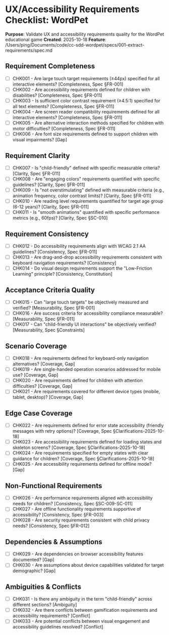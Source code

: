 # UX/Accessibility Requirements Checklist: WordPet

**Purpose**: Validate UX and accessibility requirements quality for the WordPet educational game
**Created**: 2025-10-18
**Feature**: /Users/ping/Documents/code/cc-sdd-wordpet/specs/001-extract-requirements/spec.md

## Requirement Completeness

- [ ] CHK001 - Are large touch target requirements (≥44px) specified for all interactive elements? [Completeness, Spec §FR-001]
- [ ] CHK002 - Are accessibility requirements defined for children with disabilities? [Completeness, Spec §FR-011]
- [ ] CHK003 - Is sufficient color contrast requirement (≥4.5:1) specified for all text elements? [Completeness, Spec §FR-011]
- [ ] CHK004 - Are screen reader compatibility requirements defined for all interactive elements? [Completeness, Spec §FR-011]
- [ ] CHK005 - Are alternative interaction methods specified for children with motor difficulties? [Completeness, Spec §FR-011]
- [ ] CHK006 - Are font size requirements defined to support children with visual impairments? [Gap]

## Requirement Clarity

- [ ] CHK007 - Is "child-friendly" defined with specific measurable criteria? [Clarity, Spec §FR-011]
- [ ] CHK008 - Are "engaging colors" requirements quantified with specific guidelines? [Clarity, Spec §FR-011]
- [ ] CHK009 - Is "not overstimulating" defined with measurable criteria (e.g., animation frequency, color contrast limits)? [Clarity, Spec §FR-011]
- [ ] CHK010 - Are reading level requirements quantified for target age group (6-12 years)? [Clarity, Spec §FR-011]
- [ ] CHK011 - Is "smooth animations" quantified with specific performance metrics (e.g., 60fps)? [Clarity, Spec §SC-010]

## Requirement Consistency

- [ ] CHK012 - Do accessibility requirements align with WCAG 2.1 AA guidelines? [Consistency, Spec §FR-011]
- [ ] CHK013 - Are drag-and-drop accessibility requirements consistent with keyboard navigation requirements? [Consistency]
- [ ] CHK014 - Do visual design requirements support the "Low-Friction Learning" principle? [Consistency, Constitution]

## Acceptance Criteria Quality

- [ ] CHK015 - Can "large touch targets" be objectively measured and verified? [Measurability, Spec §FR-001]
- [ ] CHK016 - Are success criteria for accessibility compliance measurable? [Measurability, Spec §FR-011]
- [ ] CHK017 - Can "child-friendly UI interactions" be objectively verified? [Measurability, Spec §Constraints]

## Scenario Coverage

- [ ] CHK018 - Are requirements defined for keyboard-only navigation alternatives? [Coverage, Gap]
- [ ] CHK019 - Are single-handed operation scenarios addressed for mobile use? [Coverage, Gap]
- [ ] CHK020 - Are requirements defined for children with attention difficulties? [Coverage, Gap]
- [ ] CHK021 - Are requirements covered for different device types (mobile, tablet, desktop)? [Coverage, Gap]

## Edge Case Coverage

- [ ] CHK022 - Are requirements defined for error state accessibility (friendly messages with retry options)? [Coverage, Spec §Clarifications-2025-10-18]
- [ ] CHK023 - Are accessibility requirements defined for loading states and skeleton screens? [Coverage, Spec §Clarifications-2025-10-18]
- [ ] CHK024 - Are requirements specified for empty states with clear guidance for children? [Coverage, Spec §Clarifications-2025-10-18]
- [ ] CHK025 - Are accessibility requirements defined for offline mode? [Gap]

## Non-Functional Requirements

- [ ] CHK026 - Are performance requirements aligned with accessibility needs for children? [Consistency, Spec §SC-009-SC-011]
- [ ] CHK027 - Are offline functionality requirements supportive of accessibility? [Consistency, Spec §FR-003]
- [ ] CHK028 - Are security requirements consistent with child privacy needs? [Consistency, Spec §FR-012]

## Dependencies & Assumptions

- [ ] CHK029 - Are dependencies on browser accessibility features documented? [Gap]
- [ ] CHK030 - Are assumptions about device capabilities validated for target demographic? [Gap]

## Ambiguities & Conflicts

- [ ] CHK031 - Is there any ambiguity in the term "child-friendly" across different sections? [Ambiguity]
- [ ] CHK032 - Are there conflicts between gamification requirements and accessibility requirements? [Conflict]
- [ ] CHK033 - Are potential conflicts between visual engagement and accessibility guidelines resolved? [Conflict]